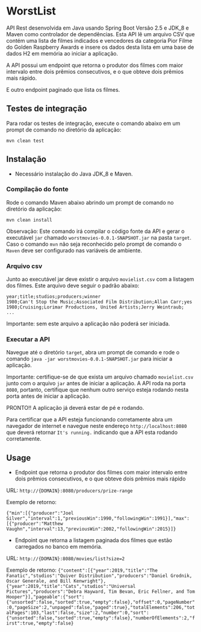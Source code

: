 # WorstList

API Rest desenvolvida em Java usando Spring Boot Versão 2.5 e JDK_8 e Maven como controlador de dependências.
Esta API lê um arquivo CSV que contém uma lista de filmes indicados e vencedores da categoria Pior Filme do Golden Raspberry Awards e insere os dados desta lista em uma base de dados H2 em memória ao iniciar a aplicação.

A API possui um endpoint que retorna o produtor dos filmes com maior intervalo entre dois prêmios consecutivos, e o que obteve dois prêmios mais rápido.

E outro endpoint paginado que lista os filmes.

## Testes de integração

Para rodar os testes de integração, execute o comando abaixo em um prompt de comando no diretório da aplicação:

``mvn clean test``

## Instalação

 - Necessário instalação do Java JDK_8 e Maven.

### Compilação do fonte

Rode o comando Maven abaixo abrindo um prompt de comando no diretório da aplicação:

``mvn clean install``

Observação: Este comando irá compilar o código fonte da API e gerar o executável `jar` chamado `worstmovies-0.0.1-SNAPSHOT.jar` na pasta `target`. Caso o comando `mvn` não seja reconhecido pelo prompt de comando o `Maven` deve ser configurado nas variáveis de ambiente.

### Arquivo csv

Junto ao executável jar deve existir o arquivo `movielist.csv` com a listagem dos filmes. Este arquivo deve seguir o padrão abaixo:

```
year;title;studios;producers;winner
1980;Can't Stop the Music;Associated Film Distribution;Allan Carr;yes
1980;Cruising;Lorimar Productions, United Artists;Jerry Weintraub;
...
```

Importante: sem este arquivo a aplicação não poderá ser iniciada.

### Executar a API

Navegue até o diretório `target`, abra um prompt de comando e rode o comando `java -jar worstmovies-0.0.1-SNAPSHOT.jar` para iniciar a aplicação.

Importante: certifique-se de que exista um arquivo chamado `movielist.csv` junto com o arquivo `jar` antes de iniciar a aplicação. A API roda na porta `8080`, portanto, certifique que nenhum outro serviço esteja rodando nesta porta antes de iniciar a aplicação.

PRONTO!! A aplicação já deverá estar de pé e rodando.

Para certificar que a API esteja funcionando corretamente abra um navegador de internet e navegue neste endereço `http://localhost:8080` que deverá retornar `It's running.` indicando que a API esta rodando corretamente.

## Usage

- Endpoint que retorna o produtor dos filmes com maior intervalo entre dois prêmios consecutivos, e o que obteve dois prêmios mais rápido

URL: `http://{DOMAIN}:8080/producers/prize-range`

Exemplo de retorno:

```{"min":[{"producer":"Joel Silver","interval":1,"previousWin":1990,"followingWin":1991}],"max":[{"producer":"Matthew Vaughn","interval":13,"previousWin":2002,"followingWin":2015}]}```

- Endpoint que retorna a listagem paginada dos filmes que estão carregados no banco em memória.

URL: `http://{DOMAIN}:8080/movies/list?size=2`

Exemplo de retorno:
```{"content":[{"year":2019,"title":"The Fanatic","studios":"Quiver Distribution","producers":"Daniel Grodnik, Oscar Generale, and Bill Kenwright"},{"year":2019,"title":"Cats","studios":"Universal Pictures","producers":"Debra Hayward, Tim Bevan, Eric Fellner, and Tom Hooper"}],"pageable":{"sort":{"unsorted":false,"sorted":true,"empty":false},"offset":0,"pageNumber":0,"pageSize":2,"unpaged":false,"paged":true},"totalElements":206,"totalPages":103,"last":false,"size":2,"number":0,"sort":{"unsorted":false,"sorted":true,"empty":false},"numberOfElements":2,"first":true,"empty":false}```
